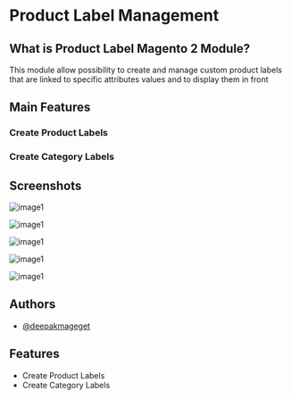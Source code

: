 
Product Label Management
========================

## What is Product Label Magento 2 Module?

This module allow possibility to create and manage custom product labels that are linked to specific attributes values and  to display them in front  


## Main Features

### Create Product Labels
### Create Category Labels


## Screenshots

![image1](https://i.ibb.co/YddrBrv/1.png) 

![image1](https://i.ibb.co/CbdXbmj/2.png)

![image1](https://i.ibb.co/J2BX0wY/3.png)

![image1](https://i.ibb.co/TrzyRT0/4.png)

![image1](https://i.ibb.co/5594bzs/5.png)



## Authors

- [@deepakmageget](https://github.com/deepakmageget)


## Features

- Create Product Labels
- Create Category Labels


